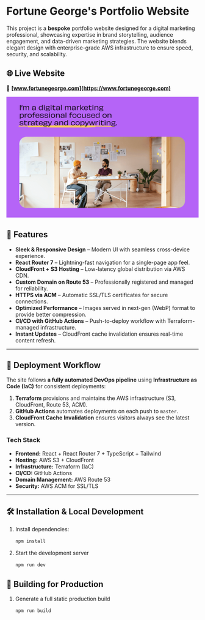 # **Fortune George's Portfolio Website**

This project is a **bespoke** portfolio website designed for a digital marketing professional, showcasing expertise in brand storytelling, audience engagement, and data-driven marketing strategies. The website blends elegant design with enterprise-grade AWS infrastructure to ensure speed, security, and scalability.

## 🌐 **Live Website**

🔗 **[www.fortunegeorge.com](https://www.fortunegeorge.com)**

![demo](./public/images/og.png)

## **🚀 Features**

- **Sleek & Responsive Design** – Modern UI with seamless cross-device experience.
- **React Router 7** – Lightning-fast navigation for a single-page app feel.
- **CloudFront + S3 Hosting** – Low-latency global distribution via AWS CDN.
- **Custom Domain on Route 53** – Professionally registered and managed for reliability.
- **HTTPS via ACM** – Automatic SSL/TLS certificates for secure connections.
- **Optimized Performance** – Images served in next-gen (WebP) format to provide better compression.
- **CI/CD with GitHub Actions** – Push-to-deploy workflow with Terraform-managed infrastructure.
- **Instant Updates** – CloudFront cache invalidation ensures real-time content refresh.

---

## **📡 Deployment Workflow**

The site follows **a fully automated DevOps pipeline** using **Infrastructure as Code (IaC)** for consistent deployments:

1. **Terraform** provisions and maintains the AWS infrastructure (S3, CloudFront, Route 53, ACM).
2. **GitHub Actions** automates deployments on each push to `master`.
3. **CloudFront Cache Invalidation** ensures visitors always see the latest version.

### **Tech Stack**

- **Frontend:** React + React Router 7 + TypeScript + Tailwind
- **Hosting:** AWS S3 + CloudFront
- **Infrastructure:** Terraform (IaC)
- **CI/CD:** GitHub Actions
- **Domain Management:** AWS Route 53
- **Security:** AWS ACM for SSL/TLS

---

## **🛠 Installation & Local Development**

1. Install dependencies:

   ```sh
   npm install

   ```

2. Start the development server

   ```sh
   npm run dev
   ```

## 🚀 Building for Production

1. Generate a full static production build

   ```sh
   npm run build
   ```
